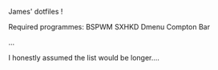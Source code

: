 James' dotfiles ! 

Required programmes:
BSPWM
SXHKD
Dmenu
Compton
Bar


...

I honestly assumed the list would be longer....